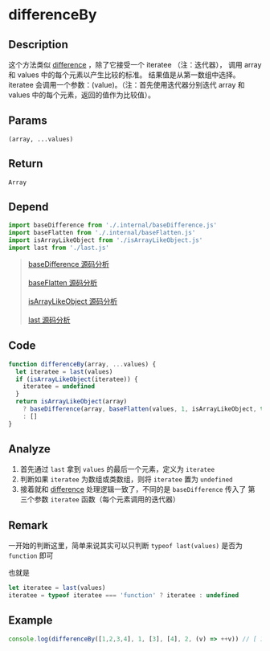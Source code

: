 # differenceBy

## Description
这个方法类似 [difference](./difference.md) ，除了它接受一个 iteratee （注：迭代器）， 调用 array 和 values 中的每个元素以产生比较的标准。 结果值是从第一数组中选择。iteratee 会调用一个参数：(value)。（注：首先使用迭代器分别迭代 array 和 values 中的每个元素，返回的值作为比较值）。
## Params
`(array, ...values)`
## Return
`Array`
## Depend
```js
import baseDifference from './.internal/baseDifference.js'
import baseFlatten from './.internal/baseFlatten.js'
import isArrayLikeObject from './isArrayLikeObject.js'
import last from './last.js'
```
> [baseDifference 源码分析](../internal/baseDifference.md)
> <br/>
> <br/>
> [baseFlatten 源码分析](../internal/baseFlatten.md)
> <br/>
> <br/>
> [isArrayLikeObject 源码分析](./isArrayLikeObject.md)
> <br/>
> <br/>
> [last 源码分析](./last.md)
> 

## Code
```js
function differenceBy(array, ...values) {
  let iteratee = last(values)
  if (isArrayLikeObject(iteratee)) {
    iteratee = undefined
  }
  return isArrayLikeObject(array)
    ? baseDifference(array, baseFlatten(values, 1, isArrayLikeObject, true), iteratee)
    : []
}
```
## Analyze
1. 首先通过 `last` 拿到 `values` 的最后一个元素，定义为 `iteratee`
2. 判断如果 `iteratee` 为数组或类数组，则将 `iteratee` 置为 `undefined`
3. 接着就和 [difference](./difference.md) 处理逻辑一致了，不同的是 `baseDifference` 传入了 第三个参数 `iteratee` 函数（每个元素调用的迭代器）
## Remark
一开始的判断这里，简单来说其实可以只判断 `typeof last(values)` 是否为 `function` 即可

也就是
```js
let iteratee = last(values)
iteratee = typeof iteratee === 'function' ? iteratee : undefined
```
## Example
```js
console.log(differenceBy([1,2,3,4], 1, [3], [4], 2, (v) => ++v)) // [ 1, 2 ]
```
